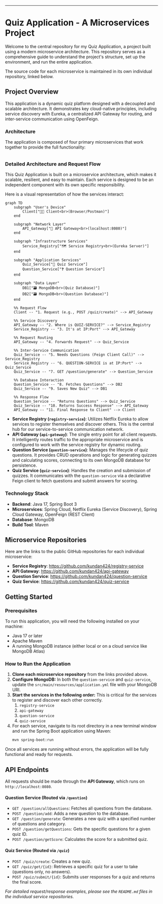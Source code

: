-----

# Quiz Application - A Microservices Project

Welcome to the central repository for my Quiz Application, a project built using a modern microservice architecture. This repository serves as a comprehensive guide to understand the project's structure, set up the environment, and run the entire application.

The source code for each microservice is maintained in its own individual repository, linked below.

## Project Overview

This application is a dynamic quiz platform designed with a decoupled and scalable architecture. It demonstrates key cloud-native principles, including service discovery with Eureka, a centralized API Gateway for routing, and inter-service communication using OpenFeign.

### Architecture

The application is composed of four primary microservices that work together to provide the full functionality:

```

```

### Detailed Architecture and Request Flow

This Quiz Application is built on a microservice architecture, which makes it scalable, resilient, and easy to maintain. Each service is designed to be an independent component with its own specific responsibility.

Here is a visual representation of how the services interact:

```mermaid
graph TD
    subgraph "User's Device"
        Client["👨‍💻 Client<br>(Browser/Postman)"]
    end

    subgraph "Network Layer"
        API_Gateway["🚪 API Gateway<br>(localhost:8080)"]
    end

    subgraph "Infrastructure Services"
        Service_Registry["🗺️ Service Registry<br>(Eureka Server)"]
    end

    subgraph "Application Services"
        Quiz_Service["📝 Quiz Service"]
        Question_Service["❓ Question Service"]
    end
    
    subgraph "Data Layer"
        DB1["🗃️ MongoDB<br>(Quiz Database)"]
        DB2["🗃️ MongoDB<br>(Question Database)"]
    end

    %% Request Flow
    Client -- "1. Request (e.g., POST /quiz/create)" --> API_Gateway
    
    %% Service Discovery
    API_Gateway -- "2. Where is QUIZ-SERVICE?" --> Service_Registry
    Service_Registry -- "3. It's at IP:Port" --> API_Gateway
    
    %% Request Routing
    API_Gateway -- "4. Forwards Request" --> Quiz_Service
    
    %% Inter-Service Communication
    Quiz_Service -- "5. Needs Questions (Feign Client Call)" --> Service_Registry
    Service_Registry -- "6. QUESTION-SERVICE is at IP:Port" --> Quiz_Service
    Quiz_Service -- "7. GET /question/generate" --> Question_Service
    
    %% Database Interaction
    Question_Service -- "8. Fetches Questions" --> DB2
    Quiz_Service -- "9. Saves New Quiz" --> DB1

    %% Response Flow
    Question_Service -- "Returns Questions" --> Quiz_Service
    Quiz_Service -- "10. Returns Success Response" --> API_Gateway
    API_Gateway -- "11. Final Response to Client" --> Client
```

  * **Service Registry (`registry-service`)**: Utilizes Netflix Eureka to allow services to register themselves and discover others. This is the central hub for our service-to-service communication network.
  * **API Gateway (`api-gateway`)**: The single entry point for all client requests. It intelligently routes traffic to the appropriate microservice and is configured to work with the service registry for dynamic routing.
  * **Question Service (`question-service`)**: Manages the lifecycle of quiz questions. It provides CRUD operations and logic for generating quizzes and calculating scores, connecting to its own MongoDB database for persistence.
  * **Quiz Service (`quiz-service`)**: Handles the creation and submission of quizzes. It communicates with the `question-service` via a declarative Feign client to fetch questions and submit answers for scoring.

### Technology Stack

  * **Backend**: Java 17, Spring Boot 3
  * **Microservices**: Spring Cloud, Netflix Eureka (Service Discovery), Spring Cloud Gateway, OpenFeign (REST Client)
  * **Database**: MongoDB
  * **Build Tool**: Maven

## Microservice Repositories

Here are the links to the public GitHub repositories for each individual microservice:

  * **Service Registry**: https://github.com/kundan424/registry-service
  * **API Gateway**: https://github.com/kundan424/api-gateway
  * **Question Service**: https://github.com/kundan424/question-service
  * **Quiz Service**: https://github.com/kundan424/quiz-service

## Getting Started

### Prerequisites

To run this application, you will need the following installed on your machine:

  * Java 17 or later
  * Apache Maven
  * A running MongoDB instance (either local or on a cloud service like MongoDB Atlas)

### How to Run the Application

1.  **Clone each microservice repository** from the links provided above.
2.  **Configure MongoDB:** In both the `question-service` and `quiz-service`, update the `src/main/resources/application.yml` file with your MongoDB URI.
3.  **Start the services in the following order:** This is critical for the services to register and discover each other correctly.
    1.  `registry-service`
    2.  `api-gateway`
    3.  `question-service`
    4.  `quiz-service`
4.  For each service, navigate to its root directory in a new terminal window and run the Spring Boot application using Maven:
    ```bash
    mvn spring-boot:run
    ```

Once all services are running without errors, the application will be fully functional and ready for requests.

## API Endpoints

All requests should be made through the **API Gateway**, which runs on `http://localhost:8080`.

#### Question Service (Routed via `/question`)

  * `GET /question/allQuestions`: Fetches all questions from the database.
  * `POST /question/add`: Adds a new question to the database.
  * `GET /question/generate`: Generates a new quiz with a specified number of questions and category.
  * `POST /question/getQuestions`: Gets the specific questions for a given quiz ID.
  * `POST /question/getScore`: Calculates the score for a submitted quiz.

#### Quiz Service (Routed via `/quiz`)

  * `POST /quiz/create`: Creates a new quiz.
  * `GET /quiz/get/{id}`: Retrieves a specific quiz for a user to take (questions only, no answers).
  * `POST /quiz/submit/{id}`: Submits user responses for a quiz and returns the final score.

*For detailed request/response examples, please see the `README.md` files in the individual service repositories.*
